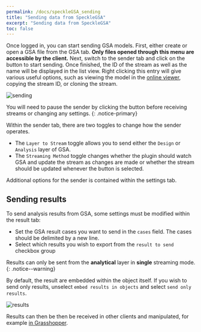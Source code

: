 ```yaml
---
permalink: /docs/speckleGSA_sending
title: "Sending data from SpeckleGSA"
excerpt: "Sending data from SpeckleGSA"
toc: false
---
```


Once logged in, you can start sending GSA models. First, either create or open a GSA file from the GSA tab. **Only files opened through this menu are accessible by the client.** Next, switch to the sender tab and click on the <i class="fa fa-play-circle"></i> button to start sending. Once finished, the ID of the stream as well as the name will be displayed in the list view. Right clicking this entry will give various useful options, such as viewing the model in the [online viewer](/docs/basics/viewer), copying the stream ID, or cloning the stream.

![sending]({{site.baseurl}}/assets/images/quick_start/sending.gif)

You will need to pause the sender by clicking the <i class="fa fa-pause-circle"></i> button before receiving streams or changing any settings.
{: .notice-primary}

Within the sender tab, there are two toggles to change how the sender operates.
- The `Layer to Stream` toggle allows you to send either the `Design` or `Analysis` layer of GSA.
- The `Streaming Method` toggle changes whether the plugin should watch GSA and update the stream as changes are made or whether the stream should be updated whenever the <i class="fa fa-play-circle"></i> button is selected.

Additional options for the sender is contained within the settings tab.

## Sending results

To send analysis results from GSA, some settings must be modified within the result tab:
- Set the GSA result cases you want to send in the `cases` field. The cases should be delimited by a new line.
- Select which results you wish to export from the `result to send` checkbox group

Results can only be sent from the <b>analytical</b> layer in <b>single</b> streaming mode.
{: .notice--warning}

By default, the result are embedded within the object itself. If you wish to send only results, unselect `embed results in objects` and select `send only results`.

![results]({{site.baseurl}}/assets/images/quick_start/results.gif)

Results can then be then be received in other clients and manipulated, for example [in Grasshopper](gh_receiving).